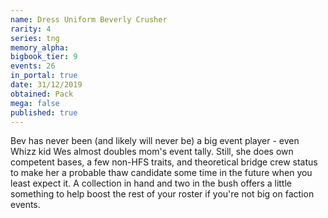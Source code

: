 ```yaml
---
name: Dress Uniform Beverly Crusher
rarity: 4
series: tng
memory_alpha:
bigbook_tier: 9
events: 26
in_portal: true
date: 31/12/2019
obtained: Pack
mega: false
published: true
---
```


Bev has never been (and likely will never be) a big event player - even Whizz kid Wes almost doubles mom's event tally. Still, she does own competent bases, a few non-HFS traits, and theoretical bridge crew status to make her a probable thaw candidate some time in the future when you least expect it. A collection in hand and two in the bush offers a little something to help boost the rest of your roster if you're not big on faction events.
